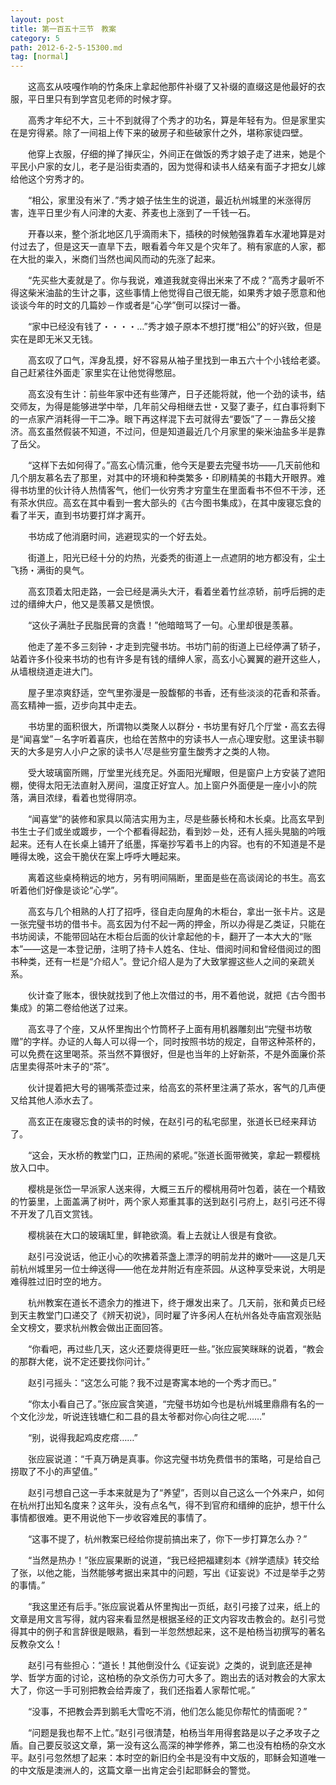 ```yaml
---
layout: post
title: 第一百五十三节　教案
category: 5
path: 2012-6-2-5-15300.md
tag: [normal]
---
```


　　这高玄从吱嘎作响的竹条床上拿起他那件补缀了又补缀的直缀这是他最好的衣服，平日里只有到学宫见老师的时候才穿。

　　高秀才年纪不大，三十不到就得了个秀才的功名，算是年轻有为。但是家里实在是穷得紧。除了一间祖上传下来的破房子和些破家什之外，堪称家徒四壁。

　　他穿上衣服，仔细的掸了掸灰尘，外间正在做饭的秀才娘子走了进来，她是个平民小户家的女儿，老子是沿街卖酒的，因为觉得和读书人结亲有面子才把女儿嫁给他这个穷秀才的。

　　“相公，家里没有米了．”秀才娘子怯生生的说道，最近杭州城里的米涨得厉害，连平日里少有人问津的大麦、荞麦也上涨到了一千钱一石。

　　开春以来，整个浙北地区几乎滴雨未下，插秧的时候勉强靠着车水灌地算是对付过去了，但是这天一直旱下去，眼看着今年又是个灾年了。稍有家底的人家，都在大批的粜入，米商们当然也闻风而动的先涨了起来。

　　“先买些大麦就是了。你与我说，难道我就变得出米来了不成？”高秀才最听不得这柴米油盐的生计之事，这些事情上他觉得自己很无能，如果秀才娘子愿意和他谈谈今年的时文的几篇妙－作或者是“心学”倒可以探讨一番。

　　“家中已经没有钱了・・・・…”秀才娘子原本不想打搅“相公”的好兴致，但是实在是即无米又无钱。

　　高玄叹了口气，浑身乱摸，好不容易从袖子里找到一串五六十个小钱给老婆。自己赶紧往外面走ˉ家里实在让他觉得憋屈。

　　高玄没有生计：前些年家中还有些薄产，日子还能将就，他一个劲的读书，结交师友，为得是能够进学中举，几年前父母相继去世・又娶了妻子，红白事将剩下的一点家产消耗得一干二净。眼下再这样混下去可就得去“要饭”了－－靠岳父接济。高玄虽然假装不知道，不过问，但是知道最近几个月家里的柴米油盐多半是靠了岳父。

　　“这样下去如何得了。”高玄心情沉重，他今天是要去完璧书坊――几天前他和几个朋友慕名去了那里，对其中的环境和种类繁多・印刷精美的书籍大开眼界。难得书坊里的伙计待人热情客气，他们一伙穷秀才穷童生在里面看书不但不干涉，还有茶水供应。高玄在其中看到一套大部头的《古今图书集成》，在其中废寝忘食的看了半天，直到书坊要打烊才离开。

　　书坊成了他消磨时间，逃避现实的一个好去处。

　　街道上，阳光已经十分的灼热，光委秃的街道上一点遮阴的地方都没有，尘土飞扬・满街的臭气。

　　高玄顶着太阳走路，一会已经是满头大汗，看着坐着竹丝凉轿，前呼后拥的走过的缙绅大户，他又是羡慕又是愤恨。

　　“这伙子满肚子民脂民膏的贪蠹！”他暗暗骂了一句。心里却很是羡慕。

　　他走了差不多三刻钟・才走到完璧书坊。书坊门前的街道上已经停满了轿子，站着许多仆役来书坊的也有许多是有钱的缙绅人家，高玄小心翼翼的避开这些人，从墙根绕道走进大门。

　　屋子里凉爽舒适，空气里弥漫是一股馥郁的书香，还有些淡淡的花香和茶香。高玄精神一振，迈步向其中走去。

　　书坊里的面积很大，所谓物以类聚人以群分・书坊里有好几个厅堂・高玄去得是“闻喜堂”－名字听着喜庆，也给在苦熬中的穷读书人一点心理安慰。这里读书聊天的大多是穷人小户之家的读书人′尽是些穷童生酸秀才之类的人物。

　　受大玻璃窗所赐，厅堂里光线充足。外面阳光耀眼，但是窗户上方安装了遮阳棚，使得太阳无法直射入房间，温度正好宜人。加上窗户外面便是一座小小的院落，满目浓绿，看着也觉得阴凉。

　　“闻喜堂”的装修和家具以简洁实用为主，尽是些藤长椅和木长桌。比高玄早到书生士子们或坐或踱步，一个个都看得起劲，看到妙－处，还有人摇头晃脑的吟哦起来。还有人在长桌上铺开了纸墨，挥毫抄写着书上的内容。也有的不知道是不是睡得太晚，这会干脆伏在案上呼呼大睡起来。

　　离着这些桌椅稍远的地方，另有明间隔断，里面是些在高谈阔论的书生。高玄听着他们好像是谈论“心学”。

　　高玄与几个相熟的人打了招呼，径自走向屋角的木柜台，拿出一张卡片。这是一张完璧书坊的借书卡。高玄因为付不起一两的押金，所以办得是乙类证，只能在书坊阅读，不能带回站在木柜台后面的伙计拿起他的卡，翻开了一本大大的“账本”――这是一本登记册，注明了持卡人姓名、住址、借阅时间和曾经借阅过的图书种类，还有一栏是“介绍人”。登记介绍人是为了大致掌握这些人之间的亲疏关系。

　　伙计查了账本，很快就找到了他上次借过的书，用不着他说，就把《古今图书集成》的第二卷给他送了过来。

　　高玄寻了个座，又从怀里掏出个竹筒杯子上面有用机器雕刻出“完璧书坊敬赠”的字样。办证的人每人可以得一个，同时按照书坊的规定，自带这种茶杯的，可以免费在这里喝茶。茶当然不算很好，但是也当年的上好新茶，不是外面廉价茶店里卖得茶叶末子的“茶”。

　　伙计提着把大号的锡嘴茶壶过来，给高玄的茶杯里注满了茶水，客气的几声便又给其他人添水去了。

　　高玄正在废寝忘食的读书的时候，在赵引弓的私宅邸里，张道长已经来拜访了。

　　“这会，天水桥的教堂门口，正热闹的紧呢。”张道长面带微笑，拿起一颗樱桃放入口中。

　　樱桃是张岱一早派家人送来得，大概三五斤的樱桃用荷叶包着，装在一个精致的竹篓里，上面盖满了树叶，两个家人郑重其事的送到赵引弓府上，赵引弓还不得不开发了几百文赏钱。

　　樱桃装在大口的玻璃缸里，鲜艳欲滴。看上去就让人很是有食欲。

　　赵引弓没说话，他正小心的吹拂着茶盏上漂浮的明前龙井的嫩叶――这是几天前杭州城里另一位士绅送得――他在龙井附近有座茶园。从这种享受来说，大明是难得胜过旧时空的地方。

　　杭州教案在道长不遗余力的推进下，终于爆发出来了。几天前，张和黄贞已经到天主教堂门口递交了《辨天初说》，同时雇了许多闲人在杭州各处寺庙宫观张贴全文榜文，要求杭州教会做出正面回答。

　　“你看吧，再过些几天，这火还要烧得更旺一些。”张应宸笑眯眯的说着，“教会的那群大佬，说不定还要找你问计。”

　　赵引弓摇头：“这怎么可能？我不过是寄寓本地的一个秀才而已。”

　　“你太小看自己了。”张应宸含笑道，“完璧书坊如今也是杭州城里鼎鼎有名的一个文化沙龙，听说连钱塘仁和二县的县太爷都对你心向往之呢……”

　　“别，说得我起鸡皮疙瘩……”

　　张应宸说道：“千真万确是真事。你这完璧书坊免费借书的策略，可是给自己捞取了不小的声望值。”

　　赵引弓想自己这一手本来就是为了“养望”，否则以自己这么一个外来户，如何在杭州打出知名度来？这年头，没有点名气，得不到官府和缙绅的庇护，想干什么事情都很难。更不用说他下一步收容难民的事情了。

　　“这事不提了，杭州教案已经给你提前搞出来了，你下一步打算怎么办？”

　　“当然是热办！”张应宸果断的说道，“我已经把福建刻本《辨学遗牍》转交给了张，以他之能，当然能够考据出来其中的问题，写出《证妄说》不过是举手之劳的事情。”

　　“我这里还有后手。”张应宸说着从怀里掏出一页纸，赵引弓接了过来，纸上的文章是用文言写得，就内容来看显然是根据圣经的正文内容攻击教会的。赵引弓觉得其中的例子和言辞很是眼熟，看到一半忽然想起来，这不是柏杨当初撰写的著名反教杂文么！

　　赵引弓有些担心：“道长！其他倒没什么《证妄说》之类的，说到底还是神学、哲学方面的讨论，这柏杨的杂文杀伤力可大多了。跑出去的话对教会的大家太大了，你这一手可别把教会给弄废了，我们还指着人家帮忙呢。”

　　“没事，不把教会弄到鹅毛大雪吃不消，他们怎么能见你帮忙的情面呢？”

　　“问题是我也帮不上忙。”赵引弓很清楚，柏杨当年用得套路是以子之矛攻子之盾。自己要反驳这文章，第一没有这么高深的神学修养，第二也没有柏杨的杂文水平。赵引弓忽然想了起来：本时空的新旧约全书是没有中文版的，耶稣会知道唯一的中文版是澳洲人的，这篇文章一出肯定会引起耶稣会的警觉。
